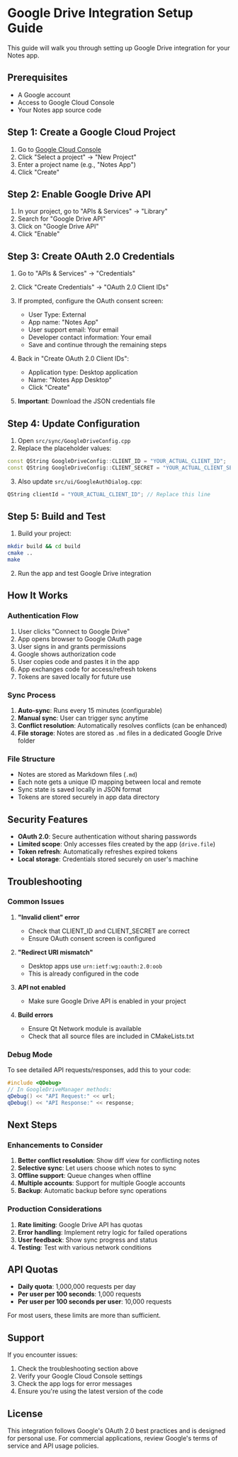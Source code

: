 # Google Drive Integration Setup Guide

This guide will walk you through setting up Google Drive integration for your Notes app.

## Prerequisites

- A Google account
- Access to Google Cloud Console
- Your Notes app source code

## Step 1: Create a Google Cloud Project

1. Go to [Google Cloud Console](https://console.cloud.google.com/)
2. Click "Select a project" → "New Project"
3. Enter a project name (e.g., "Notes App")
4. Click "Create"

## Step 2: Enable Google Drive API

1. In your project, go to "APIs & Services" → "Library"
2. Search for "Google Drive API"
3. Click on "Google Drive API"
4. Click "Enable"

## Step 3: Create OAuth 2.0 Credentials

1. Go to "APIs & Services" → "Credentials"
2. Click "Create Credentials" → "OAuth 2.0 Client IDs"
3. If prompted, configure the OAuth consent screen:
   - User Type: External
   - App name: "Notes App"
   - User support email: Your email
   - Developer contact information: Your email
   - Save and continue through the remaining steps

4. Back in "Create OAuth 2.0 Client IDs":
   - Application type: Desktop application
   - Name: "Notes App Desktop"
   - Click "Create"

5. **Important**: Download the JSON credentials file

## Step 4: Update Configuration

1. Open `src/sync/GoogleDriveConfig.cpp`
2. Replace the placeholder values:

```cpp
const QString GoogleDriveConfig::CLIENT_ID = "YOUR_ACTUAL_CLIENT_ID";
const QString GoogleDriveConfig::CLIENT_SECRET = "YOUR_ACTUAL_CLIENT_SECRET";
```

3. Also update `src/ui/GoogleAuthDialog.cpp`:

```cpp
QString clientId = "YOUR_ACTUAL_CLIENT_ID"; // Replace this line
```

## Step 5: Build and Test

1. Build your project:
```bash
mkdir build && cd build
cmake ..
make
```

2. Run the app and test Google Drive integration

## How It Works

### Authentication Flow
1. User clicks "Connect to Google Drive"
2. App opens browser to Google OAuth page
3. User signs in and grants permissions
4. Google shows authorization code
5. User copies code and pastes it in the app
6. App exchanges code for access/refresh tokens
7. Tokens are saved locally for future use

### Sync Process
1. **Auto-sync**: Runs every 15 minutes (configurable)
2. **Manual sync**: User can trigger sync anytime
3. **Conflict resolution**: Automatically resolves conflicts (can be enhanced)
4. **File storage**: Notes are stored as `.md` files in a dedicated Google Drive folder

### File Structure
- Notes are stored as Markdown files (`.md`)
- Each note gets a unique ID mapping between local and remote
- Sync state is saved locally in JSON format
- Tokens are stored securely in app data directory

## Security Features

- **OAuth 2.0**: Secure authentication without sharing passwords
- **Limited scope**: Only accesses files created by the app (`drive.file`)
- **Token refresh**: Automatically refreshes expired tokens
- **Local storage**: Credentials stored securely on user's machine

## Troubleshooting

### Common Issues

1. **"Invalid client" error**
   - Check that CLIENT_ID and CLIENT_SECRET are correct
   - Ensure OAuth consent screen is configured

2. **"Redirect URI mismatch"**
   - Desktop apps use `urn:ietf:wg:oauth:2.0:oob`
   - This is already configured in the code

3. **API not enabled**
   - Make sure Google Drive API is enabled in your project

4. **Build errors**
   - Ensure Qt Network module is available
   - Check that all source files are included in CMakeLists.txt

### Debug Mode

To see detailed API requests/responses, add this to your code:

```cpp
#include <QDebug>
// In GoogleDriveManager methods:
qDebug() << "API Request:" << url;
qDebug() << "API Response:" << response;
```

## Next Steps

### Enhancements to Consider

1. **Better conflict resolution**: Show diff view for conflicting notes
2. **Selective sync**: Let users choose which notes to sync
3. **Offline support**: Queue changes when offline
4. **Multiple accounts**: Support for multiple Google accounts
5. **Backup**: Automatic backup before sync operations

### Production Considerations

1. **Rate limiting**: Google Drive API has quotas
2. **Error handling**: Implement retry logic for failed operations
3. **User feedback**: Show sync progress and status
4. **Testing**: Test with various network conditions

## API Quotas

- **Daily quota**: 1,000,000 requests per day
- **Per user per 100 seconds**: 1,000 requests
- **Per user per 100 seconds per user**: 10,000 requests

For most users, these limits are more than sufficient.

## Support

If you encounter issues:
1. Check the troubleshooting section above
2. Verify your Google Cloud Console settings
3. Check the app logs for error messages
4. Ensure you're using the latest version of the code

## License

This integration follows Google's OAuth 2.0 best practices and is designed for personal use. For commercial applications, review Google's terms of service and API usage policies.
